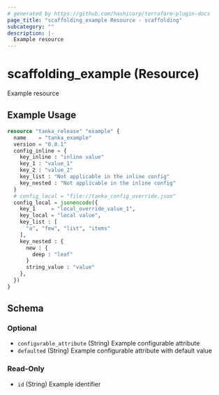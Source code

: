 ```yaml
---
# generated by https://github.com/hashicorp/terraform-plugin-docs
page_title: "scaffolding_example Resource - scaffolding"
subcategory: ""
description: |-
  Example resource
---
```


# scaffolding_example (Resource)

Example resource

## Example Usage

```terraform
resource "tanka_release" "example" {
  name    = "tanka_example"
  version = "0.0.1"
  config_inline = {
    key_inline : "inline value"
    key_1 : "value_1"
    key_2 : "value_2"
    key_list : "Not applicable in the inline config"
    key_nested : "Not applicable in the inline config"
  }
  # config_local = "file://tanka_config_override.json"
  config_local = jsonencode({
    key_1     = "local_override_value_1",
    key_local = "local value",
    key_list : [
      "a", "few", "list", "items"
    ],
    key_nested : {
      new : {
        deep : "leaf"
      }
      string_value : "value"
    },
  })
}
```

<!-- schema generated by tfplugindocs -->
## Schema

### Optional

- `configurable_attribute` (String) Example configurable attribute
- `defaulted` (String) Example configurable attribute with default value

### Read-Only

- `id` (String) Example identifier

